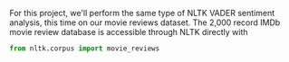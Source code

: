 For this project, we'll perform the same type of NLTK VADER sentiment analysis, this time on our movie reviews dataset.
The 2,000 record IMDb movie review database is accessible through NLTK directly with <br /> 
```python
from nltk.corpus import movie_reviews
```
